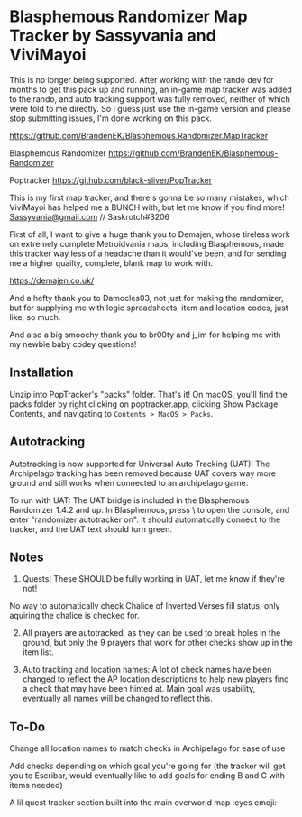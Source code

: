 # Blasphemous Randomizer Map Tracker by Sassyvania and ViviMayoi
This is no longer being supported. After working with the rando dev for months to get this pack up and running, an in-game map tracker was added to the rando, and auto tracking support was fully removed, neither of which were told to me directly. So I guess just use the in-game version and please stop submitting issues, I'm done working on this pack.

https://github.com/BrandenEK/Blasphemous.Randomizer.MapTracker












Blasphemous Randomizer
https://github.com/BrandenEK/Blasphemous-Randomizer

Poptracker 
https://github.com/black-sliver/PopTracker

This is my first map tracker, and there's gonna be so many mistakes, which ViviMayoi has helped me a BUNCH with, but let me know if you find more! Sassyvania@gmail.com // Saskrotch#3206

First of all, I want to give a huge thank you to Demajen, whose tireless work on extremely complete Metroidvania maps, including Blasphemous, made this tracker way less of a headache than it would've been, and for sending me a higher quailty, complete, blank map to work with. 

https://demajen.co.uk/

And a hefty thank you to Damocles03, not just for making the randomizer, but for supplying me with logic spreadsheets, item and location codes, just like, so much. 

And also a big smoochy thank you to br00ty and j_im for helping me with my newbie baby codey questions!

## Installation

Unzip into PopTracker's "packs" folder. That's it! On macOS, you'll find the packs folder by right clicking on poptracker.app, clicking Show Package Contents, and navigating to `Contents > MacOS > Packs`.

## Autotracking

Autotracking is now supported for Universal Auto Tracking (UAT)! The Archipelago tracking has been removed because UAT covers way more ground and still works when connected to an archipelago game.

To run with UAT: The UAT bridge is included in the Blasphemous Randomizer 1.4.2 and up. In Blasphemous, press \ to open the console, and enter "randomizer autotracker on". It should automatically connect to the tracker, and the UAT text should turn green.

## Notes

1) Quests! These SHOULD be fully working in UAT, let me know if they're not!

No way to automatically check Chalice of Inverted Verses fill status, only aquiring the chalice is checked for.

2) All prayers are autotracked, as they can be used to break holes in the ground, but only the 9 prayers that work for other checks show up in the item list. 

3) Auto tracking and location names: A lot of check names have been changed to reflect the AP location descriptions to help new players find a check that may have been hinted at. Main goal was usability, eventually all names will be changed to reflect this.

## To-Do

Change all location names to match checks in Archipelago for ease of use

Add checks depending on which goal you're going for (the tracker will get you to Escribar, would eventually like to add goals for ending B and C with items needed)

A lil quest tracker section built into the main overworld map :eyes emoji:
